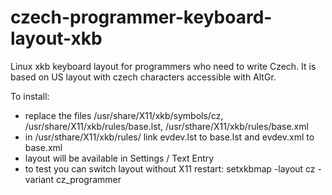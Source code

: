 # czech-programmer-keyboard-layout-xkb
Linux xkb keyboard layout for programmers who need to write Czech. It is based on US layout with czech characters accessible with AltGr.

To install:
- replace the files /usr/share/X11/xkb/symbols/cz, /usr/share/X11/xkb/rules/base.lst, /usr/sthare/X11/xkb/rules/base.xml
- in /usr/sthare/X11/xkb/rules/ link evdev.lst to base.lst and evdev.xml to base.xml
- layout will be available in Settings / Text Entry
- to test you can switch layout without X11 restart: setxkbmap -layout cz -variant cz_programmer

